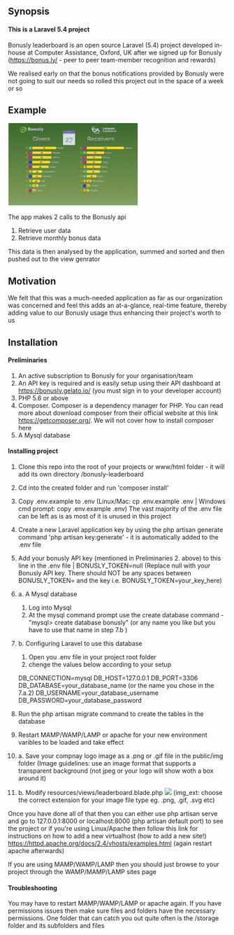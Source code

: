 ## Synopsis

#### This is a Laravel 5.4 project

Bonusly leaderboard is an open source Laravel (5.4) project developed in-house at Computer Assistance, Oxford, UK after we signed up for Bonusly (https://bonus.ly/ - peer to peer team-member recognition and rewards)

We realised early on that the bonus notifications provided by Bonusly were not going to suit our needs so rolled this project out in the space of a week or so

## Example
<img src="https://github.com/computer-assistance/bonusly-leaderboard/blob/master/bonusly-thumb-300x190.png" style="text-align:center;">

The app makes 2 calls to the Bonusly api
 1. Retrieve user data
 2. Retrieve monthly bonus data

This data is then analysed by the application, summed and sorted and then pushed out to the view genrator

## Motivation

We felt that this was a much-needed application as far as our organization was concerned and feel this adds an at-a-glance, real-time feature, thereby adding value to our Bonusly usage thus enhancing their project's worth to us

## Installation

#### Preliminaries

 1. An active subscription to Bonusly for your organisation/team
 2. An API key is required and is easily setup using their API dashboard at https://bonusly.gelato.io/ (you must sign in to your developer account)
 3. PHP 5.6 or above
 4. Composer. Composer is a dependency manager for PHP. You can read more about download composer from their official website at this link https://getcomposer.org/. We will not cover how to install composer here
 5. A Mysql database

#### Installing project

 1. Clone this repo into the root of your projects or www/html folder - it will add its own directory /bonusly-leaderboard
 2. Cd into the created folder and run 'composer install'
 4. Copy .env.example to .env (Linux/Mac: cp .env.example .env | Windows cmd prompt: copy .env.example .env)
    The vast majority of the .env file can be left as is as most of it is unused in this project
 5. Create a new Laravel application key by using the php artisan generate command 'php artisan key:generate' - it is automatically added to the .env file
 6. Add your bonusly API key (mentioned in Preliminaries 2. above) to this line in the .env file | BONUSLY_TOKEN=null
      (Replace null with your Bonusly API key. There should NOT be any spaces between BONUSLY_TOKEN= and the key i.e. BONUSLY_TOKEN=your_key_here)
 7. a. A Mysql database
      1. Log into Mysql
      2. At the mysql command prompt use the create database command - "mysql> create database bonusly" (or any name you like but you have to use that name in step 7.b )
 7. b. Configuring Laravel to use this database
      1. Open you .env file in your project root folder
      2. chenge the values below according to your setup

      DB_CONNECTION=mysql
      DB_HOST=127.0.0.1
      DB_PORT=3306
      DB_DATABASE=your_database_name (or the name you chose in the 7.a.2)
      DB_USERNAME=your_database_username
      DB_PASSWORD=your_database_password

  8. Run the php artisan migrate command to create the tables in the database
  9. Restart MAMP/WAMP/LAMP or apache for your new environment varibles to be loaded and take effect
  10. a. Save your compnay logo image as a .png or .gif file in the public/img folder
      (Image guidelines: use an image format that supports a transparent background (not jpeg or your logo will show woth a box around it)
  10. b. Modify resources/views/leaderboard.blade.php <img src="img/your_image_filename.img_ext" class="pull-right">
      (img_ext: choose the correct extension for your image file type eg. .png, .gif, .svg etc)


Once you have done all of that then you can either use php artisan serve and go to 127.0.0.1:8000 or localhost:8000 (php artisan default port) to see the project or if you're using Linux/Apache then follow this link for instructions on how to add a new virtualhost (how to add a new site!)
https://httpd.apache.org/docs/2.4/vhosts/examples.html (again restart apache afterwards)

If you are using MAMP/WAMP/LAMP then you should just browse to your project through the WAMP/MAMP/LAMP sites page

#### Troubleshooting

You may have to restart MAMP/WAMP/LAMP or apache again. If you have permissions issues then make sure files and folders have the necessary permissions. One folder that can catch you out quite often is the /storage folder and its subfolders and files
